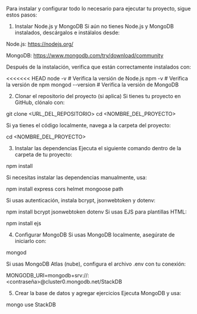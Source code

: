 Para instalar y configurar todo lo necesario para ejecutar tu proyecto, sigue estos pasos:

1. Instalar Node.js y MongoDB
Si aún no tienes Node.js y MongoDB instalados, descárgalos e instálalos desde:

Node.js: https://nodejs.org/

MongoDB: https://www.mongodb.com/try/download/community

Después de la instalación, verifica que están correctamente instalados con:

<<<<<<< HEAD
node -v   # Verifica la versión de Node.js
npm -v    # Verifica la versión de npm
mongod --version   # Verifica la versión de MongoDB

2. Clonar el repositorio del proyecto (si aplica)
Si tienes tu proyecto en GitHub, clónalo con:

git clone <URL_DEL_REPOSITORIO>
cd <NOMBRE_DEL_PROYECTO>

Si ya tienes el código localmente, navega a la carpeta del proyecto:

cd <NOMBRE_DEL_PROYECTO>

3. Instalar las dependencias
Ejecuta el siguiente comando dentro de la carpeta de tu proyecto:

npm install

Si necesitas instalar las dependencias manualmente, usa:

npm install express cors helmet mongoose path

Si usas autenticación, instala bcrypt, jsonwebtoken y dotenv:

npm install bcrypt jsonwebtoken dotenv
Si usas EJS para plantillas HTML:

npm install ejs

4. Configurar MongoDB
Si usas MongoDB localmente, asegúrate de iniciarlo con:

mongod

Si usas MongoDB Atlas (nube), configura el archivo .env con tu conexión:

MONGODB_URI=mongodb+srv://<usuario>:<contraseña>@cluster0.mongodb.net/StackDB

5. Crear la base de datos y agregar ejercicios
Ejecuta MongoDB y usa:

mongo
use StackDB

